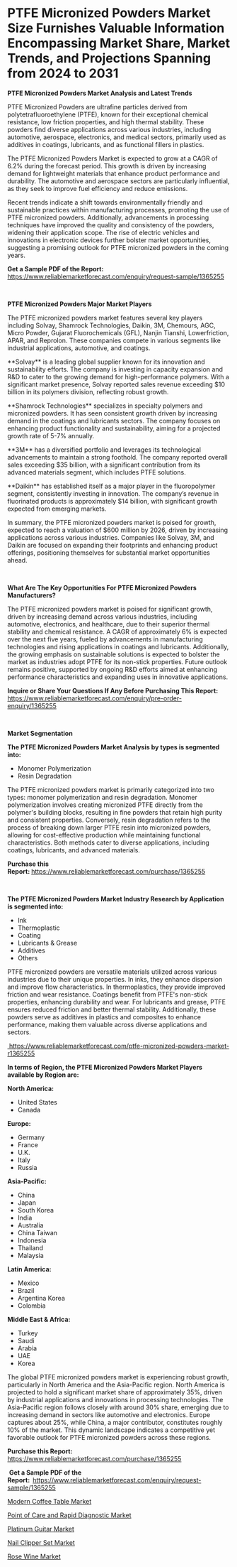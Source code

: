 <p><h1>PTFE Micronized Powders Market Size Furnishes Valuable Information Encompassing Market Share, Market Trends, and Projections Spanning from 2024 to 2031</h1></p><p><strong>PTFE Micronized Powders Market Analysis and Latest Trends</strong></p>
<p><p>PTFE Micronized Powders are ultrafine particles derived from polytetrafluoroethylene (PTFE), known for their exceptional chemical resistance, low friction properties, and high thermal stability. These powders find diverse applications across various industries, including automotive, aerospace, electronics, and medical sectors, primarily used as additives in coatings, lubricants, and as functional fillers in plastics.</p><p>The PTFE Micronized Powders Market is expected to grow at a CAGR of 6.2% during the forecast period. This growth is driven by increasing demand for lightweight materials that enhance product performance and durability. The automotive and aerospace sectors are particularly influential, as they seek to improve fuel efficiency and reduce emissions.</p><p>Recent trends indicate a shift towards environmentally friendly and sustainable practices within manufacturing processes, promoting the use of PTFE micronized powders. Additionally, advancements in processing techniques have improved the quality and consistency of the powders, widening their application scope. The rise of electric vehicles and innovations in electronic devices further bolster market opportunities, suggesting a promising outlook for PTFE micronized powders in the coming years.</p></p>
<p><strong>Get a Sample PDF of the Report:&nbsp;</strong> <a href="https://www.reliablemarketforecast.com/enquiry/request-sample/1365255?utm_campaign=1130&utm_medium=2&utm_source=Github&utm_content=ia&utm_term=26122024&utm_id=ptfe-micronized-powders">https://www.reliablemarketforecast.com/enquiry/request-sample/1365255</a></p>
<p>&nbsp;</p>
<p><strong>PTFE Micronized Powders Major Market Players</strong></p>
<p><p>The PTFE micronized powders market features several key players including Solvay, Shamrock Technologies, Daikin, 3M, Chemours, AGC, Micro Powder, Gujarat Fluorochemicals (GFL), Nanjin Tianshi, Lowerfriction, APAR, and Reprolon. These companies compete in various segments like industrial applications, automotive, and coatings.</p><p>**Solvay** is a leading global supplier known for its innovation and sustainability efforts. The company is investing in capacity expansion and R&D to cater to the growing demand for high-performance polymers. With a significant market presence, Solvay reported sales revenue exceeding $10 billion in its polymers division, reflecting robust growth.</p><p>**Shamrock Technologies** specializes in specialty polymers and micronized powders. It has seen consistent growth driven by increasing demand in the coatings and lubricants sectors. The company focuses on enhancing product functionality and sustainability, aiming for a projected growth rate of 5-7% annually.</p><p>**3M** has a diversified portfolio and leverages its technological advancements to maintain a strong foothold. The company reported overall sales exceeding $35 billion, with a significant contribution from its advanced materials segment, which includes PTFE solutions.</p><p>**Daikin** has established itself as a major player in the fluoropolymer segment, consistently investing in innovation. The company’s revenue in fluorinated products is approximately $14 billion, with significant growth expected from emerging markets.</p><p>In summary, the PTFE micronized powders market is poised for growth, expected to reach a valuation of $600 million by 2026, driven by increasing applications across various industries. Companies like Solvay, 3M, and Daikin are focused on expanding their footprints and enhancing product offerings, positioning themselves for substantial market opportunities ahead.</p></p>
<p>&nbsp;</p>
<p><strong>What Are The Key Opportunities For PTFE Micronized Powders Manufacturers?</strong></p>
<p><p>The PTFE micronized powders market is poised for significant growth, driven by increasing demand across various industries, including automotive, electronics, and healthcare, due to their superior thermal stability and chemical resistance. A CAGR of approximately 6% is expected over the next five years, fueled by advancements in manufacturing technologies and rising applications in coatings and lubricants. Additionally, the growing emphasis on sustainable solutions is expected to bolster the market as industries adopt PTFE for its non-stick properties. Future outlook remains positive, supported by ongoing R&D efforts aimed at enhancing performance characteristics and expanding uses in innovative applications.</p></p>
<p><strong>Inquire or Share Your Questions If Any Before Purchasing This Report:</strong> <a href="https://www.reliablemarketforecast.com/enquiry/pre-order-enquiry/1365255?utm_campaign=1130&utm_medium=2&utm_source=Github&utm_content=ia&utm_term=26122024&utm_id=ptfe-micronized-powders">https://www.reliablemarketforecast.com/enquiry/pre-order-enquiry/1365255</a></p>
<p>&nbsp;</p>
<p><strong>Market Segmentation</strong></p>
<p><strong>The PTFE Micronized Powders Market Analysis by types is segmented into:</strong></p>
<p><ul><li>Monomer Polymerization</li><li>Resin Degradation</li></ul></p>
<p><p>The PTFE micronized powders market is primarily categorized into two types: monomer polymerization and resin degradation. Monomer polymerization involves creating micronized PTFE directly from the polymer's building blocks, resulting in fine powders that retain high purity and consistent properties. Conversely, resin degradation refers to the process of breaking down larger PTFE resin into micronized powders, allowing for cost-effective production while maintaining functional characteristics. Both methods cater to diverse applications, including coatings, lubricants, and advanced materials.</p></p>
<p><strong>Purchase this Report:&nbsp;</strong><a href="https://www.reliablemarketforecast.com/purchase/1365255?utm_campaign=1130&utm_medium=2&utm_source=Github&utm_content=ia&utm_term=26122024&utm_id=ptfe-micronized-powders">https://www.reliablemarketforecast.com/purchase/1365255</a></p>
<p>&nbsp;</p>
<p><strong>The PTFE Micronized Powders Market Industry Research by Application is segmented into:</strong></p>
<p><ul><li>Ink</li><li>Thermoplastic</li><li>Coating</li><li>Lubricants & Grease</li><li>Additives</li><li>Others</li></ul></p>
<p><p>PTFE micronized powders are versatile materials utilized across various industries due to their unique properties. In inks, they enhance dispersion and improve flow characteristics. In thermoplastics, they provide improved friction and wear resistance. Coatings benefit from PTFE's non-stick properties, enhancing durability and wear. For lubricants and grease, PTFE ensures reduced friction and better thermal stability. Additionally, these powders serve as additives in plastics and composites to enhance performance, making them valuable across diverse applications and sectors.</p></p>
<p><a href="https://www.reliablemarketforecast.com/ptfe-micronized-powders-market-r1365255?utm_campaign=1130&utm_medium=2&utm_source=Github&utm_content=ia&utm_term=26122024&utm_id=ptfe-micronized-powders">&nbsp;https://www.reliablemarketforecast.com/ptfe-micronized-powders-market-r1365255</a></p>
<p><strong>In terms of Region, the PTFE Micronized Powders Market Players available by Region are:</strong></p>
<p>
    <p> <strong> North America: </strong>
        <ul>
            <li>United States</li>
            <li>Canada</li>
        </ul>
        </p> 
    <p> <strong> Europe: </strong>
        <ul>
            <li>Germany</li>
            <li>France</li>
            <li>U.K.</li>
            <li>Italy</li>
            <li>Russia</li>
        </ul>
        </p> 
    <p> <strong> Asia-Pacific: </strong>
        <ul>
            <li>China</li>
            <li>Japan</li>
            <li>South Korea</li>
            <li>India</li>
            <li>Australia</li>
            <li>China Taiwan</li>
            <li>Indonesia</li>
            <li>Thailand</li>
            <li>Malaysia</li>
        </ul>
        </p> 
    <p> <strong> Latin America: </strong>
        <ul>
            <li>Mexico</li>
            <li>Brazil</li>
            <li>Argentina Korea</li>
            <li>Colombia</li>
        </ul>
        </p> 
    <p> <strong> Middle East & Africa: </strong>
        <ul>
            <li>Turkey</li>
            <li>Saudi</li>
            <li>Arabia</li>
            <li>UAE</li>
            <li>Korea</li>
        </ul>
    </p>
    </p>
<p><p>The global PTFE micronized powders market is experiencing robust growth, particularly in North America and the Asia-Pacific region. North America is projected to hold a significant market share of approximately 35%, driven by industrial applications and innovations in processing technologies. The Asia-Pacific region follows closely with around 30% share, emerging due to increasing demand in sectors like automotive and electronics. Europe captures about 25%, while China, a major contributor, constitutes roughly 10% of the market. This dynamic landscape indicates a competitive yet favorable outlook for PTFE micronized powders across these regions.</p></p>
<p><strong>Purchase this Report: </strong><a href="https://www.reliablemarketforecast.com/purchase/1365255?utm_campaign=1130&utm_medium=2&utm_source=Github&utm_content=ia&utm_term=26122024&utm_id=ptfe-micronized-powders">https://www.reliablemarketforecast.com/purchase/1365255</a></p>
<p>&nbsp;<strong>Get a Sample PDF of the Report:&nbsp;&nbsp;</strong><a href="https://www.reliablemarketforecast.com/enquiry/request-sample/1365255?utm_campaign=1130&utm_medium=2&utm_source=Github&utm_content=ia&utm_term=26122024&utm_id=ptfe-micronized-powders">https://www.reliablemarketforecast.com/enquiry/request-sample/1365255</a></p>
<p><strong></strong></p>
<p><p><a href="https://www.linkedin.com/pulse/modern-coffee-table-market-essentials-key-players-demand-drivers-eejoc?utm_campaign=1130&utm_medium=2&utm_source=Github&utm_content=ia&utm_term=26122024&utm_id=ptfe-micronized-powders">Modern Coffee Table Market</a></p><p><a href="https://github.com/RickHolmes3/Market-Research-Report-List-7/blob/main/point-of-care-and-rapid-diagnostic-market.md?utm_campaign=1130&utm_medium=2&utm_source=Github&utm_content=ia&utm_term=26122024&utm_id=ptfe-micronized-powders">Point of Care and Rapid Diagnostic Market</a></p><p><a href="https://www.linkedin.com/pulse/platinum-guitar-market-report-demographics-target-forecast-qhnec?utm_campaign=1130&utm_medium=2&utm_source=Github&utm_content=ia&utm_term=26122024&utm_id=ptfe-micronized-powders">Platinum Guitar Market</a></p><p><a href="https://www.linkedin.com/pulse/nail-clipper-set-market-2024-2031-applications-regional-segments-d0prc?utm_campaign=1130&utm_medium=2&utm_source=Github&utm_content=ia&utm_term=26122024&utm_id=ptfe-micronized-powders">Nail Clipper Set Market</a></p><p><a href="https://www.linkedin.com/pulse/c-glance-reports-anmec?utm_campaign=1130&utm_medium=2&utm_source=Github&utm_content=ia&utm_term=26122024&utm_id=ptfe-micronized-powders">Rose Wine Market</a></p></p>